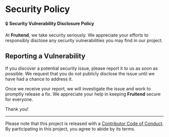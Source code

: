 # Security Policy

🔒 **Security Vulnerability Disclosure Policy**

At **Fruitend**, we take security seriously. We appreciate your efforts to responsibly disclose any security vulnerabilities you may find in our project.

## Reporting a Vulnerability

If you discover a potential security issue, please report it to us as soon as possible. We request that you do not publicly disclose the issue until we have had a chance to address it.

Once we receive your report, we will investigate the issue and work to promptly release a fix. We appreciate your help in keeping **Fruitend** secure for everyone.

Thank you!

---

Please note that this project is released with a [Contributor Code of Conduct](CODE_OF_CONDUCT.md). By participating in this project, you agree to abide by its terms.
